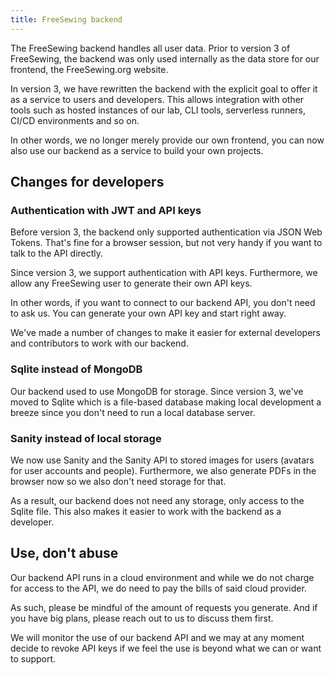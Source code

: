 ```yaml
---
title: FreeSewing backend
---
```


The FreeSewing backend handles all user data. Prior to version 3 of FreeSewing,
the backend was only used internally as the data store for our frontend, the
FreeSewing.org website.

In version 3, we have rewritten the backend with the explicit goal to offer it
as a service to users and developers. This allows integration with other tools
such as hosted instances of our lab, CLI tools, serverless runners, CI/CD
environments and so on.

In other words, we no longer merely provide our own frontend, you can now also 
use our backend as a service to build your own projects.

## Changes for developers

### Authentication with JWT and API keys

Before version 3, the backend only supported authentication via JSON Web
Tokens.  That's fine for a browser session, but not very handy if you want to
talk to the API directly.

Since version 3, we support authentication with API keys.  Furthermore, we
allow any FreeSewing user to generate their own API keys. 

In other words, if you want to connect to our backend API, you don't need to
ask us. You can generate your own API key and start right away.

We've made a number of changes to make it easier for external developers and
contributors to work with our backend.

### Sqlite instead of MongoDB

Our backend used to use MongoDB for storage.  Since version 3, we've moved to
Sqlite which is a file-based database making local development a breeze since
you don't need to run a local database server.

### Sanity instead of local storage

We now use Sanity and the Sanity API to stored images for users (avatars for
user accounts and people).  Furthermore, we also generate PDFs in the browser
now so we also don't need storage for that.

As a result, our backend does not need any storage, only access to the Sqlite
file.  This also makes it easier to work with the backend as a developer.

## Use, don't abuse

Our backend API runs in a cloud environment and while we do not charge for
access to the API, we do need to pay the bills of said cloud provider.

As such, please be mindful of the amount of requests you generate. And if you
have big plans, please reach out to us to discuss them first.

We will monitor the use of our backend API and we may at any moment decide to
revoke API keys if we feel the use is beyond what we can or want to support.

